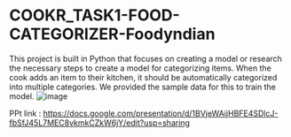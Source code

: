 # COOKR_TASK1-FOOD-CATEGORIZER-Foodyndian
This project is built in Python that focuses on creating a model or research the necessary steps to create a model for categorizing items. When the cook adds an item to their kitchen, it should be automatically categorized into multiple categories. We provided the sample data for this to train the model.
![image](https://github.com/vbj420/COOKR_TASK1-FOOD-CATEGORIZER-Foodyndian/assets/93514276/17aca481-89c8-4cea-ba9c-1f485d5630f8)


PPt link  : https://docs.google.com/presentation/d/1BVjeWAijHBFE4SDlcJ-fbSfJ45L7MEC8vkmkCZkW6jY/edit?usp=sharing
